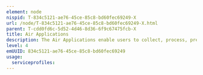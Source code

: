 ```yaml
---
element: node
nispid: T-834c5121-ae76-45ce-85c8-bd60fec69249-X
url: /node/T-834c5121-ae76-45ce-85c8-bd60fec69249-X.html
parent: T-cdd0fd6c-5d52-4d46-8d36-6f9c67475fcb-X
title: Air Applications
description: The Air Applications enable users to collect, process, present and distribute information that supports the major functions of air operations. Air Operations are the set of military activities that are conducted by air forces to attain and maintain a desired degree of control of the air, influence events on land and along coastal areas, and, as required, support operations in the other operational domains.
level: 4
emUUID: 834c5121-ae76-45ce-85c8-bd60fec69249
usage:
  serviceprofiles:
---
```

